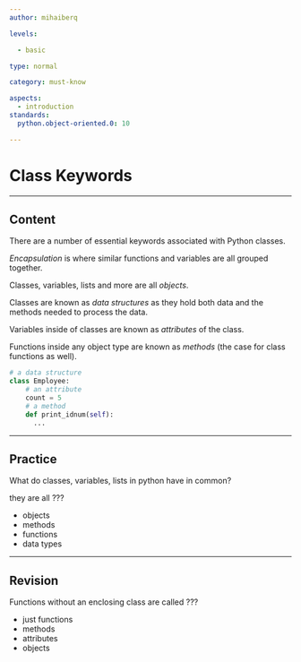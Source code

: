 ```yaml
---
author: mihaiberq

levels:

  - basic

type: normal

category: must-know

aspects:
  - introduction
standards:
  python.object-oriented.0: 10

---
```


# Class Keywords


---
## Content

There are a number of essential keywords associated with Python classes.

*Encapsulation* is where similar functions and variables are all grouped together.

Classes, variables, lists and more are all *objects*.

Classes are known as *data structures* as they hold both data and the methods needed to process the data.

Variables inside of classes are known as *attributes* of the class.

Functions inside any object type are known as *methods* (the case for class functions as well).
```python
# a data structure
class Employee:
    # an attribute
    count = 5
    # a method
    def print_idnum(self):
      ...
```

---
## Practice

What do classes, variables, lists in python have in common?

they are all ???

* objects
* methods
* functions
* data types

---
## Revision

Functions without an enclosing class are called ???


* just functions
* methods
* attributes
* objects
